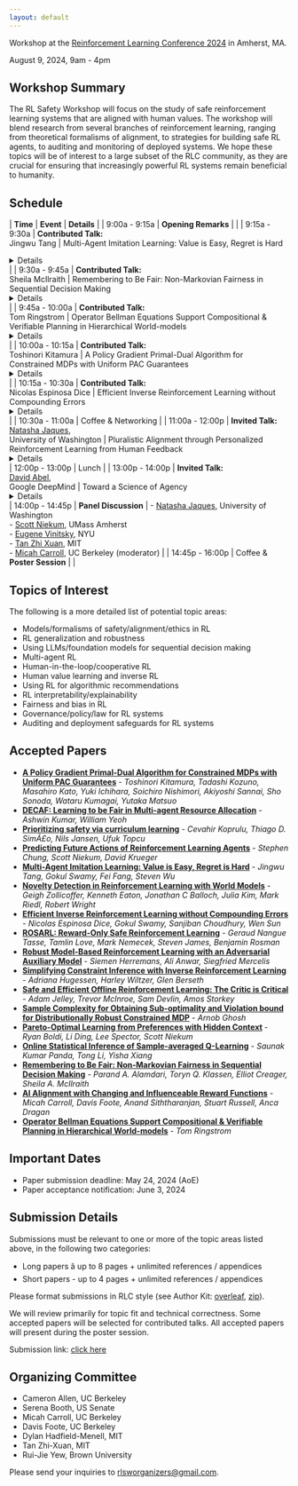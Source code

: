 ```yaml
---
layout: default
---
```


Workshop at the [Reinforcement Learning Conference 2024](https://rl-conference.cc/index.html) in Amherst, MA.

August 9, 2024, 9am - 4pm

## Workshop Summary

The RL Safety Workshop will focus on the study of safe reinforcement learning systems that are aligned with human values. The workshop will blend research from several branches of reinforcement learning, ranging from theoretical formalisms of alignment, to strategies for building safe RL agents, to auditing and monitoring of deployed systems. We hope these topics will be of interest to a large subset of the RLC community, as they are crucial for ensuring that increasingly powerful RL systems remain beneficial to humanity.

## Schedule

| **Time** | **Event** | **Details** |
| 9:00a - 9:15a | **Opening Remarks** | |
| 9:15a - 9:30a | **Contributed Talk:**<br />Jingwu Tang | Multi-Agent Imitation Learning: Value is Easy, Regret is Hard <br/><details>Abstract: We study a multi-agent imitation learning (MAIL) problem where we take the perspective of a learner attempting to coordinate a group of agents in a Markov Game by recommending actions based on demonstrations of an expert doing so. Most prior work in MAIL essentially reduces the problem to matching the behavior of the expert *within* the support of the demonstrations. While doing so is sufficient to drive the *value gap* between the learner and the expert to zero under the assumption that agents are non-strategic, it does not guarantee robustness to deviations by strategic agents. Intuitively, this is because strategic deviations can depend on a counterfactual quantity: the coordinator's recommendations outside of the state distribution their recommendations induce. In response, we initiate the study of an alternative objective for MAIL in Markov Games we term the *regret gap* that explicitly accounts for potential deviations by agents in the group. We first perform an in-depth exploration of the relationship between the value and regret gaps. First, we show that while the value gap can be efficiently minimized via a direct extension of single-agent IL algorithms, even *value equivalence* can lead to an arbitrarily large regret gap. This implies that achieving regret equivalence is harder than achieving value equivalence in MAIL. We then provide a pair of efficient reductions to no-regret online convex optimization that are capable of minimizing the regret gap *(a)* under a coverage assumption on the expert (MALICE) or *(b)* with access to a queryable expert (BLADES).</details> |
| 9:30a - 9:45a | **Contributed Talk:**<br />Sheila McIlraith | Remembering to Be Fair: Non-Markovian Fairness in Sequential Decision Making <br/><details>Abstract: Fair decision making has largely been studied with respect to a single decision. Here we investigate the notion of fairness in the context of sequential decision making where multiple stakeholders can be affected by the outcomes of decisions. We observe that fairness often depends on the history of the sequential decision-making process, and in this sense that it is inherently non-Markovian. We further observe that fairness often needs to be assessed at time points within the process, not just at the end of the process. To advance our understanding of this class of fairness problems, we explore the notion of non-Markovian fairness in the context of sequential decision making. We identify properties of non-Markovian fairness, including notions of long-term, anytime, periodic, and bounded fairness. We explore the interplay between non-Markovian fairness and memory and how memory can support construction of fair policies. Finally, we introduce the FairQCM algorithm, which can automatically augment its training data to improve sample efficiency in the synthesis of fair policies via reinforcement learning.</details> |
| 9:45a - 10:00a | **Contributed Talk:**<br />Tom Ringstrom | Operator Bellman Equations Support Compositional & Verifiable Planning in Hierarchical World-models<br/><details>Abstract: We introduce new reward-free Bellman Equations called Operator Bellman Equations, which produce predictive planning representations called state-time feasibility functions (STFFs) instead of traditional value functions. STFFs offer three key advantages: they are compositional, factorizable, and interpretable. This means: 1) STFFs can be sequentially composed to compute high-dimensional predictions over long horizons of sequential Options (policies). 2) High-dimensional STFFs can be efficiently represented and computed in a factorized form. 3) STFFs record the probabilities of semantically interpretable goal-success and constraint-violation events. We argue that the objective of reward maximization is often in conflict with these critical properties, which are essential for scalable, verifiable planning in dynamic, high-dimensional world-models.</details> |
| 10:00a - 10:15a | **Contributed Talk:**<br />Toshinori Kitamura | A Policy Gradient Primal-Dual Algorithm for Constrained MDPs with Uniform PAC Guarantees <br/><details>Abstract: We study a primal-dual (PD) reinforcement learning (RL) algorithm for online constrained Markov decision processes (CMDPs). Despite its widespread practical use, the existing theoretical literature on PD-RL algorithms for this problem only provides sublinear regret guarantees and fails to ensure convergence to optimal policies. In this paper, we introduce a novel policy gradient PD algorithm with uniform probably approximate correctness (Uniform-PAC) guarantees, simultaneously ensuring convergence to optimal policies, sublinear regret, and polynomial sample complexity for any target accuracy. Notably, this represents the first Uniform-PAC algorithm for the online CMDP problem. In addition to the theoretical guarantees, we empirically demonstrate in a simple CMDP that our algorithm converges to optimal policies, while baseline algorithms exhibit oscillatory performance and constraint violation.</details> |
| 10:15a - 10:30a | **Contributed Talk:**<br />Nicolas Espinosa Dice | Efficient Inverse Reinforcement Learning without Compounding Errors <br /><details>Abstract: Inverse reinforcement learning (IRL) is an on-policy approach to imitation learning (IL) that allows the learner to observe the consequences of their actions at train-time. Accordingly, there are two seemingly contradictory desiderata for IRL algorithms: (a) preventing the compounding errors that stymie offline approaches like behavioral cloning and (b) avoiding the worst-case exploration complexity of reinforcement learning (RL). Prior work has been able to achieve either (a) or (b) but not both simultaneously. In our work, we first prove a negative result showing that, without further assumptions, there are no efficient IRL algorithms that learn a competitive policy in the worst case. We then provide a positive result: under a novel structural condition we term reward-agnostic policy completeness, we prove that efficient IRL algorithms do avoid compounding errors, giving us the best of both worlds. We also propose a principled method for using sub-optimal data to further improve the sample-efficiency of efficient IRL algorithms.</details> |
| 10:30a - 11:00a | Coffee & Networking |
| 11:00a - 12:00p | **Invited Talk:**<br />[Natasha Jaques](https://natashajaques.ai/),<br />University of Washington | Pluralistic Alignment through Personalized Reinforcement Learning from Human Feedback<br /><details>Abstract: Reinforcement Learning from Human Feedback (RLHF) is a powerful paradigm for aligning foundation models to human values and preferences. However, current RLHF techniques cannot account for the naturally occurring differences in individual human preferences across a diverse population. When these differences arise, traditional RLHF frameworks simply average over them, leading to inaccurate rewards and poor performance for minority groups. To address the need for pluralistic alignment, we develop a class of multimodal RLHF methods. Our proposed techniques are based on a latent variable formulation - inferring a novel user-specific latent and learning reward models and policies conditioned on this latent without additional user-specific data. While conceptually simple, we show that in practice, this reward modeling requires careful algorithmic considerations around model architecture and reward scaling. To empirically validate our proposed technique, we first show that it can provide a way to combat underspecification in simulated control problems, inferring and optimizing user-specific reward functions. Next, we conduct experiments on pluralistic language datasets representing diverse user preferences and demonstrate improved reward function accuracy. We additionally show the benefits of this probabilistic framework in terms of measuring uncertainty, and actively learning user preferences. This work enables learning from diverse populations of users with divergent preferences, an important challenge that naturally occurs in problems from robot learning to foundation model alignment.</details>
| 12:00p - 13:00p | Lunch |
| 13:00p - 14:00p | **Invited Talk:**<br />[David Abel](https://david-abel.github.io/),<br />Google DeepMind | Toward a Science of Agency<br /><details>Abstract: Many of the core problems of AI safety are ultimately about agents. Yet, our basic science of agency is underdeveloped. In this talk I summarize a proposal for a few of the building blocks for a science of agency that I take to be necessary on the path fully understanding safe AI. I propose a way to define families of agents that is intended to open the door to study agents in the same way that the MDP opened the door to study sequential decision making problems. I first show that this definition is universal in a particular sense: it can represent every set of agents. I then briefly discuss two core elements of agency---goal-directedness and learning---through this agent-centric lens, and highlight a few consequences and questions that are most relevant for thinking carefully about safety.</details>
| 14:00p - 14:45p | **Panel Discussion** | - [Natasha Jaques](https://natashajaques.ai/), University of Washington<br />- [Scott Niekum](https://people.cs.umass.edu/~sniekum/), UMass Amherst<br />- [Eugene Vinitsky](https://www.eugenevinitsky.com/), NYU <br />- [Tan Zhi Xuan](https://ztangent.github.io/), MIT<br />- [Micah Carroll](https://micahcarroll.github.io/), UC Berkeley (moderator) |
| 14:45p - 16:00p | Coffee & **Poster Session** | |

## Topics of Interest

The following is a more detailed list of potential topic areas:

- Models/formalisms of safety/alignment/ethics in RL
- RL generalization and robustness
- Using LLMs/foundation models for sequential decision making
- Multi-agent RL
- Human-in-the-loop/cooperative RL
- Human value learning and inverse RL
- Using RL for algorithmic recommendations
- RL interpretability/explainability
- Fairness and bias in RL
- Governance/policy/law for RL systems
- Auditing and deployment safeguards for RL systems

## Accepted Papers

- [**A Policy Gradient Primal-Dual Algorithm for Constrained MDPs with Uniform PAC Guarantees**](https://openreview.net/forum?id=EWXKo2fj4h) - *Toshinori Kitamura, Tadashi Kozuno, Masahiro Kato, Yuki Ichihara, Soichiro Nishimori, Akiyoshi Sannai, Sho Sonoda, Wataru Kumagai, Yutaka Matsuo*
- [**DECAF: Learning to be Fair in Multi-agent Resource Allocation**](https://openreview.net/forum?id=Y3YHGouOjZ) - *Ashwin Kumar, William Yeoh*
- [**Prioritizing safety via curriculum learning**](https://openreview.net/forum?id=EaaWjhIQwr) - *Cevahir Koprulu, Thiago D. SimÃ£o, Nils Jansen, Ufuk Topcu*
- [**Predicting Future Actions of Reinforcement Learning Agents**](https://openreview.net/forum?id=SohRnh7M8Q) - *Stephen Chung, Scott Niekum, David Krueger*
- [**Multi-Agent Imitation Learning: Value is Easy, Regret is Hard**](https://openreview.net/forum?id=jPqDM8jQKk) - *Jingwu Tang, Gokul Swamy, Fei Fang, Steven Wu*
- [**Novelty Detection in Reinforcement Learning with World Models**](https://openreview.net/forum?id=5KTVUa9upG) - *Geigh Zollicoffer, Kenneth Eaton, Jonathan C Balloch, Julia Kim, Mark Riedl, Robert Wright*
- [**Efficient Inverse Reinforcement Learning without Compounding Errors**](https://openreview.net/forum?id=tx4hYuijMB) - *Nicolas Espinosa Dice, Gokul Swamy, Sanjiban Choudhury, Wen Sun*
- [**ROSARL: Reward-Only Safe Reinforcement Learning**](https://openreview.net/forum?id=9YwJYTgbuj) - *Geraud Nangue Tasse, Tamlin Love, Mark Nemecek, Steven James, Benjamin Rosman*
- [**Robust Model-Based Reinforcement Learning with an Adversarial Auxiliary Model**](https://openreview.net/forum?id=SyBN8yvEPJ) - *Siemen Herremans, Ali Anwar, Siegfried Mercelis*
- [**Simplifying Constraint Inference with Inverse Reinforcement Learning**](https://openreview.net/forum?id=hAH6ZBLOAB) - *Adriana Hugessen, Harley Wiltzer, Glen Berseth*
- [**Safe and Efficient Offline Reinforcement Learning: The Critic is Critical**](https://openreview.net/forum?id=1K54rQMT7h) - *Adam Jelley, Trevor McInroe, Sam Devlin, Amos Storkey*
- [**Sample Complexity for Obtaining Sub-optimality and Violation bound for Distributionally Robust Constrained MDP**](https://openreview.net/forum?id=T2XyWqN2dw) - *Arnob Ghosh*
- [**Pareto-Optimal Learning from Preferences with Hidden Context**](https://openreview.net/forum?id=UKlQyRAKPv) - *Ryan Boldi, Li Ding, Lee Spector, Scott Niekum*
- [**Online Statistical Inference of Sample-averaged Q-Learning**](https://openreview.net/forum?id=bKXRTxxmey) - *Saunak Kumar Panda, Tong Li, Yisha Xiang*
- [**Remembering to Be Fair: Non-Markovian Fairness in Sequential Decision Making**](https://openreview.net/forum?id=vl3Ulrexym) - *Parand A. Alamdari, Toryn Q. Klassen, Elliot Creager, Sheila A. McIlraith*
- [**AI Alignment with Changing and Influenceable Reward Functions**](https://openreview.net/forum?id=EcejDARnnl) - *Micah Carroll, Davis Foote, Anand Siththaranjan, Stuart Russell, Anca Dragan*
- [**Operator Bellman Equations Support Compositional & Verifiable Planning in Hierarchical World-models**](https://openreview.net/forum?id=VoxiFqYFjl) - *Tom Ringstrom*

## Important Dates

- Paper submission deadline: May 24, 2024 (AoE)
- Paper acceptance notification: June 3, 2024

## Submission Details

Submissions must be relevant to one or more of the topic areas listed above, in the following two categories:

- Long papers â up to 8 pages + unlimited references / appendices
- Short papers - up to 4 pages + unlimited references / appendices

Please format submissions in RLC style (see Author Kit: [overleaf](https://www.overleaf.com/read/xcnztsmtbnxy#62703f), [zip](https://rl-conference.cc/static/rlc_2024_submission_template.zip)).

We will review primarily for topic fit and technical correctness. Some accepted papers will be selected for contributed talks. All accepted papers will present during the poster session.

Submission link: [click here](https://openreview.net/group?id=rl-conference.cc/RLC/2024/Workshop/RLSW)

## Organizing Committee

- Cameron Allen, UC Berkeley
- Serena Booth, US Senate
- Micah Carroll, UC Berkeley
- Davis Foote, UC Berkeley
- Dylan Hadfield-Menell, MIT
- Tan Zhi-Xuan, MIT
- Rui-Jie Yew, Brown University

Please send your inquiries to [rlsworganizers@gmail.com](mailto:rlsworganizers@gmail.com).
